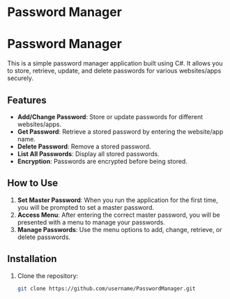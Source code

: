 # Password Manager
# Password Manager

This is a simple password manager application built using C#. It allows you to store, retrieve, update, and delete passwords for various websites/apps securely.

## Features

- **Add/Change Password**: Store or update passwords for different websites/apps.
- **Get Password**: Retrieve a stored password by entering the website/app name.
- **Delete Password**: Remove a stored password.
- **List All Passwords**: Display all stored passwords.
- **Encryption**: Passwords are encrypted before being stored.

## How to Use

1. **Set Master Password**: When you run the application for the first time, you will be prompted to set a master password.
2. **Access Menu**: After entering the correct master password, you will be presented with a menu to manage your passwords.
3. **Manage Passwords**: Use the menu options to add, change, retrieve, or delete passwords.

## Installation

1. Clone the repository:
   ```bash
   git clone https://github.com/username/PasswordManager.git
